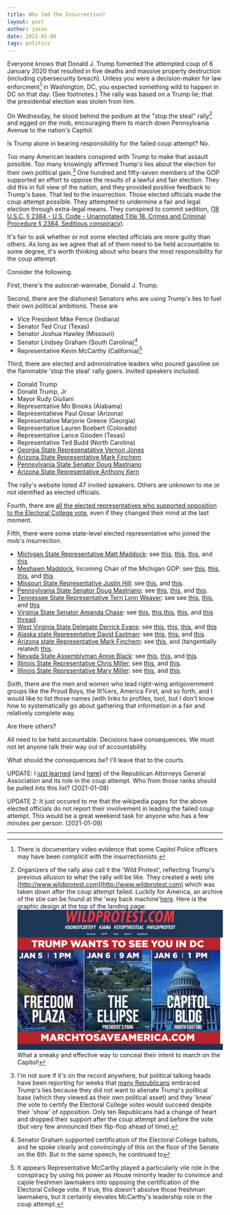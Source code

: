 ```yaml
---
title: Who led the Insurrection?
layout: post
author: jason
date: 2021-01-08
tags: politics
---
```


Everyone knows that Donald J. Trump fomented the attempted coup of 6 January 2020 that resulted in five deaths and massive property destruction (including cybersecurity breach).  Unless you were a decision-maker for law enforcment[^0] in Washington, DC, you expected something wild to happen in DC on that day.  (See footnotes.)  The rally was based on a Trump lie; that the presidential election was stolen from him.

On Wednesday, he stood behind the podium at the "stop the steal" rally[^3] and egged on the mob, encouraging them to march down Pennsylvania Avenue to the nation's Capitol.

Is Trump alone in bearing responsibility for the failed coup attempt?  No.

Too many American leaders conspired with Trump to make that assault possible.  Too many knowingly affirmed Trump's lies about the election for their own political gain.[^1]  One hundred and fifty-seven members of the GOP supported an effort to oppose the results of a lawful and fair election.  They did this in full view of the nation, and they provided positive feedback to Trump's base.  That led to the insurrection.  Those elected officials made the coup attempt possible.  They attempted to undermine a fair and legal election through extra-legal means.  They conspired to commit sedition, ([18 U.S.C. § 2384 - U.S. Code - Unannotated Title 18. Crimes and Criminal Procedure § 2384. Seditious conspiracy](https://codes.findlaw.com/us/title-18-crimes-and-criminal-procedure/18-usc-sect-2384.html)).

It's fair to ask whether or not some elected officials are more guilty than others.  As long as we agree that all of them need to be held accountable to some degree, it's worth thinking about who bears the most responsibility for the coup attempt.

Consider the following.

First, there's the autocrat-wannabe, Donald J. Trump.  

Second, there are the dishonest Senators who are using Trump's lies to fuel their own political ambitions.  These are
* Vice President Mike Pence (Indiana)
* Senator Ted Cruz (Texas)
* Senator Joshua Hawley (Missouri)
* Senator Lindsey Graham (South Carolina)[^2]
* Representative Kevin McCarthy (California)[^4]

Third, there are elected and administrative leaders who poured gasoline on the flammable 'stop the steal' rally goers.  Invited speakers included:
* Donald Trump
* Donald Trump, Jr
* Mayor Rudy Giuliani
* Representative Mo Brooks (Alabama)
* Representatieve Paul Gosar (Arizona)
* Representative Marjorie Greene (Georgia)
* Representative Lauren Boebert (Colorado)
* Representative Lance Gooden (Texas)
* Representative Ted Budd (North Carolina)
* [Georgia State Represenatative Vernon Jones](https://en.wikipedia.org/wiki/Vernon_Jones)
* [Arizona State Representative Mark Finchem](https://en.wikipedia.org/wiki/Mark_Finchem)
* [Pennsylvania State Senator Doug Mastriano](https://en.wikipedia.org/wiki/Doug_Mastriano)
* [Arizona State Representative Anthony Kern](https://en.wikipedia.org/wiki/Anthony_Kern)

The rally's website listed 47 invited speakers.  Others are unknown to me or not identified as elected officials.

Fourth, there are [all the elected representatives who supported opposition to the Electoral College vote](http://thecoldfish.com/2021/01/07/who-incited-violence.html), even if they changed their mind at the last moment.

Fifth, there were some state-level elected representative who joined the mob's insurrection.

* [Michigan State Representative Matt Maddock](https://en.wikipedia.org/wiki/Matt_Maddock): see [this](https://twitter.com/RachelHood76/status/1347192213600690176), [this](https://twitter.com/MysterySolvent/status/1347731916313808896), [this](https://www.detroitnews.com/story/news/politics/2021/01/07/michigan-duo-matt-meshawn-maddock-gain-influence-overturn-election/6579089002/), and [this](https://patch.com/michigan/across-mi/dlcc-calls-rep-maddock-resign-over-pro-trump-riot-will-any-lawmakers-face)
* [Meshawn Maddock](https://ballotpedia.org/Meshawn_Maddock), Incoming Chair of the Michigan GOP: see [this](https://twitter.com/RachelHood76/status/1347192213600690176), [this](https://twitter.com/MysterySolvent/status/1347271801752182786), [this](https://www.detroitnews.com/story/news/politics/2021/01/07/michigan-duo-matt-meshawn-maddock-gain-influence-overturn-election/6579089002/), and [this](https://twitter.com/MysterySolvent/status/1347731916313808896)
* [Missouri State Representative Justin Hill](https://en.wikipedia.org/wiki/Justin_Hill_(politician)): see [this](https://www.msn.com/en-us/news/politics/some-state-legislators-face-calls-for-resignation-after-taking-part-in-capitol-turmoil/ar-BB1czgkM), and [this](https://www.stltoday.com/news/local/govt-and-politics/missouri-lawmaker-skips-his-own-swearing-in-to-attend-trump-rally-in-washington/article_94e9038e-a2a2-5491-8911-dcad1e9dbd5a.html).
* [Pennsylvania State Senator Doug Mastriano](https://en.wikipedia.org/wiki/Doug_Mastriano): see [this](https://www.msn.com/en-us/news/politics/some-state-legislators-face-calls-for-resignation-after-taking-part-in-capitol-turmoil/ar-BB1czgkM), [this](https://youtu.be/2m-xYKsn_94), and [this](https://6abc.com/pennsylavania-state-senator-doug-mastriano-live-derrick-evans-west-virginia-capitol-riot/9446757/).
* [Tennessee State Representative Terri Lynn Weaver](https://en.wikipedia.org/wiki/Terri_Lynn_Weaver): see see [this](https://www.msn.com/en-us/news/politics/some-state-legislators-face-calls-for-resignation-after-taking-part-in-capitol-turmoil/ar-BB1czgkM), [this](https://twitter.com/TerriLynnWeaver/status/1346965048611254273), and [this](https://www.tennessean.com/story/news/politics/2021/01/07/tennessee-rep-terri-lynn-weaver-capitol-riot-lot-of-patriots/6578595002/)
* [Virginia State Senator Amanda Chase](https://en.wikipedia.org/wiki/Amanda_Chase): see [this](https://www.msn.com/en-us/news/politics/some-state-legislators-face-calls-for-resignation-after-taking-part-in-capitol-turmoil/ar-BB1czgkM), [this](https://www.washingtonpost.com/local/virginia-politics/amanda-chase-facebook-suspension/2021/01/08/8a392410-51d8-11eb-bda4-615aaefd0555_story.html?utm_campaign=wp_main&utm_medium=social&utm_source=facebook),[this](https://www.newsweek.com/virginia-state-senator-who-attended-dc-protest-asked-resign-1560137), [this](https://thevirginiastar.com/2021/01/07/virginia-state-senator-amanda-chase-on-d-c-rally-it-was-very-heartwarming/), and [this thread](https://twitter.com/GoadGatsby/status/1347644176607932417). 
* [West Virginia State Delegate Derrick Evans](https://en.wikipedia.org/wiki/Derrick_Evans_(politician)): see [this](https://www.msn.com/en-us/news/politics/some-state-legislators-face-calls-for-resignation-after-taking-part-in-capitol-turmoil/ar-BB1czgkM), [this](https://apnews.com/article/donald-trump-legislature-crime-west-virginia-electoral-college-b883a7667add0cb54f01ce7ffaa73536), [this](https://www.buzzfeednews.com/article/briannasacks/west-virginia-republican-delegate-storms-capitol), and [this](https://www.nytimes.com/2021/01/06/us/derrick-evans-west-virginia-capitol.html)
* [Alaska state Representative David Eastman](https://en.wikipedia.org/wiki/David_Eastman_(politician)): see [this](https://twitter.com/CentralPenDems/status/1347360729318395906), [this](https://www.adn.com/alaska-news/2021/01/07/alaska-state-legislator-who-attended-dc-trump-rally-pushes-debunked-theory-antifa-was-responsible-for-storming-us-capitol/), and [this](https://www.anchoragepress.com/news/wasilla-rep-eastman-part-of-electoral-college-protest-on-the-capitol/article_00f4c01a-50a2-11eb-81af-172b4c9e4803.html).
* [Arizona state Representative Mark Finchem](https://en.wikipedia.org/wiki/Mark_Finchem): see [this](https://www.msn.com/en-us/news/politics/some-state-legislators-face-calls-for-resignation-after-taking-part-in-capitol-turmoil/ar-BB1czgkM), and (tangentially related) [this](https://www.phoenixnewtimes.com/news/rep-mark-finchem-was-arizona-coordinator-for-pro-militia-group-11498687).
* [Nevada State Assemblyman Annie Black](https://en.wikipedia.org/wiki/Annie_Black): see [this](https://www.msn.com/en-us/news/politics/some-state-legislators-face-calls-for-resignation-after-taking-part-in-capitol-turmoil/ar-BB1czgkM), [this](https://www.fox5vegas.com/election_hq/several-state-lawmakers-including-nevada-assemblywoman-elect-joined-observed-us-capitol-turmoil/article_05f0642c-7171-502d-924e-81675f021a00.html), and [this](https://www.bloomberg.com/news/articles/2021-01-07/several-state-lawmakers-joined-observed-us-capitol-turmoil?sref=YRolYWHb).
* [Illinois State Representative Chris Miller](https://en.wikipedia.org/wiki/Chris_Miller_(politician)), see [this](https://twitter.com/MarkMaxwellTV/status/1347236821512695810), and [this](https://twitter.com/Acer3752/status/1347315438359896066).
* [Illinois State Representative Mary Miller](https://en.wikipedia.org/wiki/Mary_Miller_(politician)): see [this](https://people.com/politics/rep-mary-miller-praised-hitler-speech-lawmakers-condemn/), and [this](https://www.nbcchicago.com/news/local/chicago-politics/state-lawmakers-call-on-illinois-congresswoman-who-invoked-hitler-to-resign/2410343/).

Sixth, there are the men and women who lead right-wing antigovernment groups like the Proud Boys, the III%ers, America First, and so forth, and I would like to list those names (with links to profiles, too), but I don't know how to systematically go about gathering that information in a fair and relatively complete way.

Are there others?

All need to be held accountable.  Decisions have consequences.  We must not let anyone talk their way out of accountability.

What should the consequences be?  I'll leave that to the courts.

UPDATE:  I [just learned](https://www.alreporter.com/2021/01/07/alabama-ag-leads-nonprofit-that-helped-organize-march-at-capitol/) (and [here](https://twitter.com/robertcaruso/status/1347795777893126144)) of the Republican Attorneys General Association and its role in the coup attempt.  Who from those ranks should be pulled into this list? (2021-01-08)

UPDATE 2:  It just occured to me that the wikipedia pages for the above elected officials do not report their involvement in leading the failed coup attempt.  This would be a great weekend task for anyone who has a few minutes per person.  (2021-01-09)

* * * 

[^0]: There is documentary video evidence that some Capitol Police officers may have been complicit with the insurrectionists.

[^1]:  I'm not sure if it's on the record anywhere, but political talking heads have been reporting for weeks that [many Republicans](http://thecoldfish.com/2021/01/07/who-incited-violence.html) embraced Trump's lies because they did not want to alienate Trump's political base (which they viewed as their own political asset) and they 'knew' the vote to certify the Electoral College votes would succeed despite their 'show' of opposition.  Only ten Republicans had a change of heart and dropped their support after the coup attempt and before the vote (but very few announced their flip-flop ahead of time).

[^2]:  Senator Graham supported certification of the Electoral College ballots, and he spoke clearly and convincingly of this on the floor of the Senate on the 6th.  But in the same speech, he continued to 

[^4]:  It appears Representative McCarthy played a particularly vile role in the conspiracy by using his power as House minority leader to convince and cajole freshmen lawmakers into opposing the certification of the Electoral College vote.  If true, this doesn't absolve those freshman lawmakers, but it certainly elevates McCarthy's leadership role in the coup attempt.

[^3]:  Organizers of the rally also call it the 'Wild Protest', reflecting Trump's previous allusion to what the rally will be like.  They created a web site [http://www.wildprotest.com](http://www.wildprotest.com) which was taken down after the coup attempt failed.  Luckily for America, an archive of the stie can be found at the 'way back machine'[here](https://web.archive.org/web/20210106065650/https://wildprotest.com/).  Here is the graphic design at the top of the landing page:  ![![/assets/images/webpage-wildprotest-thumbnail.png](/assets/images/webpage-wildprotest-thumbnail.png)](/assets/images/webpage-wildprotest.png)  What a sneaky and effective way to conceal their intent to march on the Capitol!

